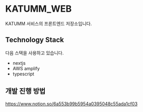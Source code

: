 # KATUMM_WEB

KATUMM 서비스의 프론트엔드 저장소입니다.

## Technology Stack

다음 스택을 사용하고 있습니다.

- nextjs
- AWS amplify
- typescript

## 개발 진행 방법

https://www.notion.so/6a553b99b5954a0395048c55ada1cf03
